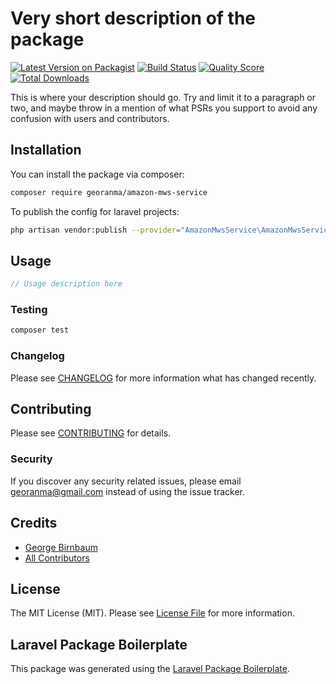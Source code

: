 # Very short description of the package

[![Latest Version on Packagist](https://img.shields.io/packagist/v/georanma/amazon-mws-service.svg?style=flat-square)](https://packagist.org/packages/georanma/amazon-mws-service)
[![Build Status](https://img.shields.io/travis/georanma/amazon-mws-service/master.svg?style=flat-square)](https://travis-ci.org/georanma/amazon-mws-service)
[![Quality Score](https://img.shields.io/scrutinizer/g/georanma/amazon-mws-service.svg?style=flat-square)](https://scrutinizer-ci.com/g/georanma/amazon-mws-service)
[![Total Downloads](https://img.shields.io/packagist/dt/georanma/amazon-mws-service.svg?style=flat-square)](https://packagist.org/packages/georanma/amazon-mws-service)

This is where your description should go. Try and limit it to a paragraph or two, and maybe throw in a mention of what PSRs you support to avoid any confusion with users and contributors.

## Installation

You can install the package via composer:

```bash
composer require georanma/amazon-mws-service
```

To publish the config for laravel projects:
```bash
php artisan vendor:publish --provider="AmazonMwsService\AmazonMwsServiceProvider" --tag="config"
```


## Usage

``` php
// Usage description here
```

### Testing

``` bash
composer test
```

### Changelog

Please see [CHANGELOG](CHANGELOG.md) for more information what has changed recently.

## Contributing

Please see [CONTRIBUTING](CONTRIBUTING.md) for details.

### Security

If you discover any security related issues, please email georanma@gmail.com instead of using the issue tracker.

## Credits

- [George Birnbaum](https://github.com/georanma)
- [All Contributors](../../contributors)

## License

The MIT License (MIT). Please see [License File](LICENSE.md) for more information.

## Laravel Package Boilerplate

This package was generated using the [Laravel Package Boilerplate](https://laravelpackageboilerplate.com).
